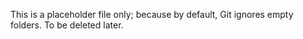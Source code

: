 This is a placeholder file only; because by default, Git ignores empty folders.
To be deleted later.